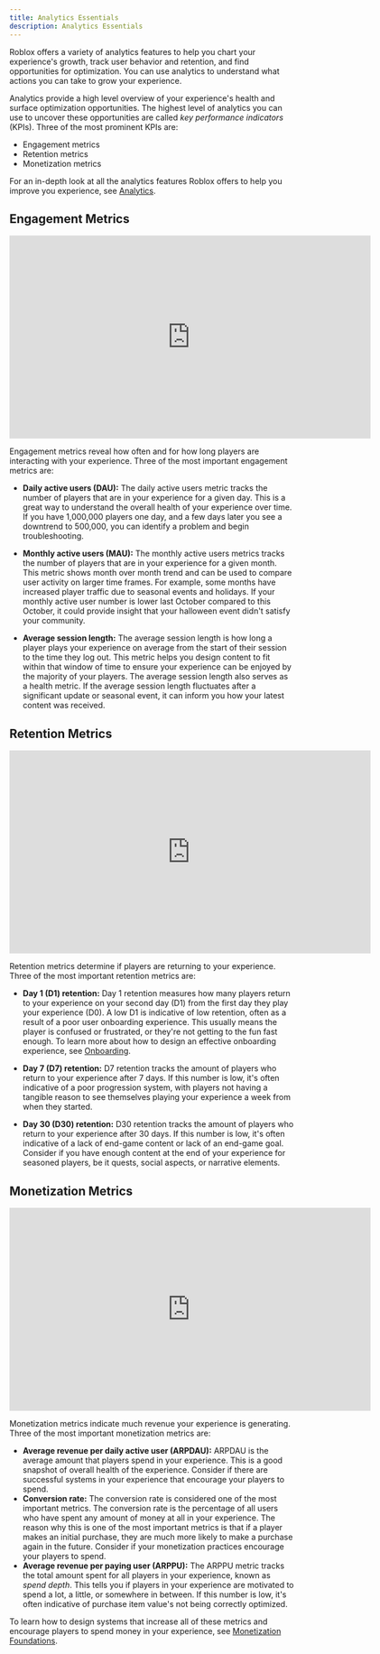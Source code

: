 ```yaml
---
title: Analytics Essentials
description: Analytics Essentials
---
```

Roblox offers a variety of analytics features to help you chart your experience's growth, track user behavior and retention, and find opportunities for optimization. You can use analytics to understand what actions you can take to grow your experience.

Analytics provide a high level overview of your experience's health and surface optimization opportunities. The highest level of analytics you can use to uncover these opportunities are called _key performance indicators_ (KPIs). Three of the most prominent KPIs are:

- Engagement metrics
- Retention metrics
- Monetization metrics

For an in-depth look at all the analytics features Roblox offers to help you improve you experience, see [Analytics](../../production/analytics/index.md).

## Engagement Metrics

<iframe width="640" height="360" src="https://www.youtube-nocookie.com/embed/N2l0BDgSNtQ?si=nSd4PCd8ta_tIC-n" title="YouTube video player" frameborder="0" allow="accelerometer; autoplay; clipboard-write; encrypted-media; gyroscope; picture-in-picture; web-share" allowfullscreen></iframe>

<br />

Engagement metrics reveal how often and for how long players are interacting with your experience. Three of the most important engagement metrics are:

- **Daily active users (DAU):** The daily active users metric tracks the number of players that are in your experience for a given day. This is a great way to understand the overall health of your experience over time. If you have 1,000,000 players one day, and a few days later you see a downtrend to 500,000, you can identify a problem and begin troubleshooting.

- **Monthly active users (MAU):** The monthly active users metrics tracks the number of players that are in your experience for a given month. This metric shows month over month trend and can be used to compare user activity on larger time frames. For example, some months have increased player traffic due to seasonal events and holidays. If your monthly active user number is lower last October compared to this October, it could provide insight that your halloween event didn't satisfy your community.

- **Average session length:** The average session length is how long a player plays your experience on average from the start of their session to the time they log out. This metric helps you design content to fit within that window of time to ensure your experience can be enjoyed by the majority of your players. The average session length also serves as a health metric. If the average session length fluctuates after a significant update or seasonal event, it can inform you how your latest content was received.

## Retention Metrics

<iframe width="640" height="360" src="https://www.youtube-nocookie.com/embed/LpAU6TheAZ4?si=_1r_ZtlJ3WsrZMUf" title="YouTube video player" frameborder="0" allow="accelerometer; autoplay; clipboard-write; encrypted-media; gyroscope; picture-in-picture; web-share" allowfullscreen></iframe>

<br />

Retention metrics determine if players are returning to your experience. Three of the most important retention metrics are:

- **Day 1 (D1) retention:** Day 1 retention measures how many players return to your experience on your second day (D1) from the first day they play your experience (D0). A low D1 is indicative of low retention, often as a result of a poor user onboarding experience. This usually means the player is confused or frustrated, or they're not getting to the fun fast enough. To learn more about how to design an effective onboarding experience, see [Onboarding](../../production/game-design/onboarding.md).

- **Day 7 (D7) retention:** D7 retention tracks the amount of players who return to your experience after 7 days. If this number is low, it's often indicative of a poor progression system, with players not having a tangible reason to see themselves playing your experience a week from when they started.

- **Day 30 (D30) retention:** D30 retention tracks the amount of players who return to your experience after 30 days. If this number is low, it's often indicative of a lack of end-game content or lack of an end-game goal. Consider if you have enough content at the end of your experience for seasoned players, be it quests, social aspects, or narrative elements.

## Monetization Metrics

<iframe width="640" height="360" src="https://www.youtube-nocookie.com/embed/L6_HXinYTt0?si=N2nIj9L5wy9C0lBF" title="YouTube video player" frameborder="0" allow="accelerometer; autoplay; clipboard-write; encrypted-media; gyroscope; picture-in-picture; web-share" allowfullscreen></iframe>

<br />

Monetization metrics indicate much revenue your experience is generating. Three of the most important monetization metrics are:

- **Average revenue per daily active user (ARPDAU):** ARPDAU is the average amount that players spend in your experience. This is a good snapshot of overall health of the experience. Consider if there are successful systems in your experience that encourage your players to spend.
- **Conversion rate:** The conversion rate is considered one of the most important metrics. The conversion rate is the percentage of all users who have spent any amount of money at all in your experience. The reason why this is one of the most important metrics is that if a player makes an initial purchase, they are much more likely to make a purchase again in the future. Consider if your monetization practices encourage your players to spend.
- **Average revenue per paying user (ARPPU):** The ARPPU metric tracks the total amount spent for all players in your experience, known as _spend depth_. This tells you if players in your experience are motivated to spend a lot, a little, or somewhere in between. If this number is low, it's often indicative of purchase item value's not being correctly optimized.

To learn how to design systems that increase all of these metrics and encourage players to spend money in your experience, see [Monetization Foundations](../../production/game-design/monetization-foundations.md).
